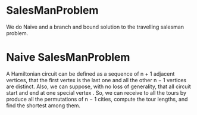 SalesManProblem
===============
We do  Naive and a branch and bound solution to the travelling salesman problem.


Naive SalesManProblem 
=====================
A Hamiltonian circuit can  be defined as a sequence of n + 1 adjacent vertices, that the first vertex  is  the last one and all the other n − 1 vertices are distinct. Also, we can suppose, with no loss of generality, that all circuit start and end at one special vertex . So, we can receive to all the tours by produce all the permutations of n − 1  cities,  compute the tour lengths, and find the shortest among them. 
